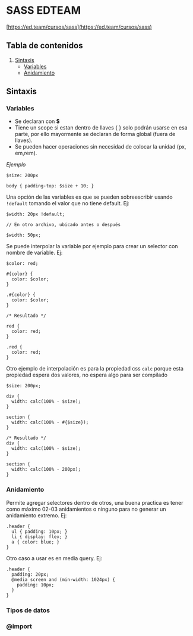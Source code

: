 # SASS EDTEAM

[https://ed.team/cursos/sass](https://ed.team/cursos/sass)

## Tabla de contenidos

1. [Sintaxis](#Sintaxis)
    - [Variables](#Variables)
    - [Anidamiento](#Anidamiento)

## Sintaxis

### Variables
* Se declaran con **$**
* Tiene un scope si estan dentro de llaves { } solo podrán usarse en esa parte, por ello mayormente se declaran de forma global (fuera de llaves). 
* Se pueden hacer operaciones sin necesidad de colocar la unidad (px, em,rem).

*Ejemplo*

~~~
$size: 200px

body { padding-top: $size + 10; }
~~~

Una opción de las variables es que se pueden sobreescribir usando `!default` tomando el valor que no tiene default. Ej:

~~~
$width: 20px !default;

// En otro archivo, ubicado antes o después

$width: 50px;
~~~

Se puede interpolar la variable por ejemplo para crear un selector con nombre de variable. Ej:

~~~
$color: red;

#{color} {
  color: $color;
}

.#{color} {
  color: $color;
}

/* Resultado */

red {
  color: red;
}

.red {
  color: red;
}
~~~

Otro ejemplo de interpolación es para la propiedad css `calc` porque esta propiedad espera dos valores, no espera algo para ser compilado

~~~
$size: 200px;

div {
  width: calc(100% - $size);  
}

section {
  width: calc(100% - #{$size});  
}

/* Resultado */
div {
  width: calc(100% - $size);  
}

section {
  width: calc(100% - 200px);  
}

~~~

### Anidamiento

Permite agregar selectores dentro de otros, una buena practica es tener como máximo 02-03 anidamientos o ninguno para no generar un anidamiento extremo. Ej:

~~~
.header {
  ul { padding: 10px; }
  li { display: flex; }
  a { color: blue; }
}
~~~

Otro caso a usar es en media query. Ej:
~~~
.header {
  padding: 20px;
  @media screen and (min-width: 1024px) {
    padding: 10px;
  }
}
~~~

### Tipos de datos

### @import

## 
